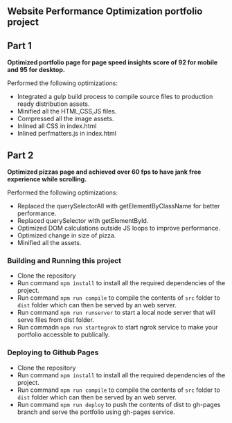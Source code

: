 ## Website Performance Optimization portfolio project

## Part 1

**Optimized portfolio page for page speed insights score of 92 for mobile and 95 for desktop.**

Performed the following optimizations:

  * Integrated a gulp build process to compile source files to production ready distribution assets.
  * Minified all the HTML,CSS,JS files.
  * Compressed all the image assets.
  * Inlined all CSS in index.html
  * Inlined perfmatters.js in index.html

## Part 2

**Optimized pizzas page and achieved over 60 fps to have jank free experience while scrolling.**

Performed the following optimizations:


* Replaced the querySelectorAll with getElementByClassName for better performance.
* Replaced querySelector with getElementById.
* Optimized DOM calculations outside JS loops to improve performance.
* Optimized change in size of pizza.
* Minified all the assets.

### Building and Running this project

* Clone the repository
* Run command `npm install` to install all the required dependencies of the project.
* Run command `npm run compile` to compile the contents of `src` folder to `dist` folder which can then be served by an web server.
* Run command `npm run runserver` to start a local node server that will serve files from dist folder.
* Run commadn `npm run startngrok` to start ngrok service to make your portfolio accessble to publically.

### Deploying to Github Pages

* Clone the repository
* Run command `npm install` to install all the required dependencies of the project.
* Run command `npm run compile` to compile the contents of `src` folder to `dist` folder which can then be served by an web server.
* Run command `npm run deploy` to push the contents of dist to gh-pages branch and serve the portfolio using gh-pages service.


